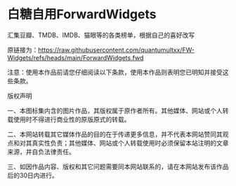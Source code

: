 # 白糖自用ForwardWidgets

汇集豆瓣、TMDB、IMDB、猫眼等的各类榜单，根据自己的喜好改写

原链接为：https://raw.githubusercontent.com/quantumultxx/FW-Widgets/refs/heads/main/ForwardWidgets.fwd

注意：使用本作品前请您仔细阅读以下条款，使用本作品则表明您已明知并接受这些条款。

版权声明

一、本图标集内含的图片作品，其版权属于原作者所有。其他媒体、网站或个人转载使用时不得进行商业性的原版原式的转载。

二、本网站转载其它媒体作品的目的在于传递更多信息，并不代表本网站赞同其观点和对其真实性负责；其他媒体、网站或个人转载使用时必须保留本站注明的文章来源，并自负法律责任。

三、如因作品内容、版权和其它问题需要同本网站联系的，请在本网站发布该作品后的30日内进行。
